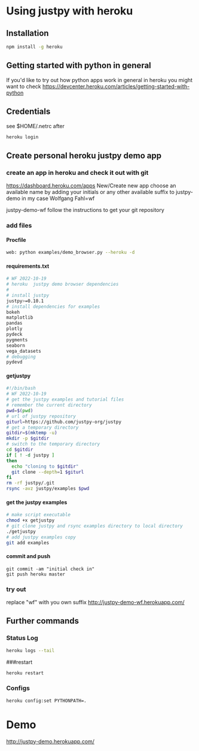 # Using justpy with heroku

## Installation
```bash
npm install -g heroku
```
## Getting started with python in general
If you'd like to try out how python apps work in general in heroku
you might want to check
https://devcenter.heroku.com/articles/getting-started-with-python

## Credentials
see $HOME/.netrc after
```bash
heroku login
```

## Create personal heroku justpy demo app

### create an app in heroku and check it out with git
https://dashboard.heroku.com/apps
New/Create new app
choose an available name by adding your initials or
any other available suffix to justpy-demo in my case
Wolfgang Fahl=wf

justpy-demo-wf
follow the instructions to get your git repository

### add files
#### Procfile
```bash
web: python examples/demo_browser.py --heroku -d 
```
#### requirements.txt
```bash
# WF 2022-10-19
# heroku  justpy demo browser dependencies
#
# install justpy
justpy>=0.10.1
# install dependencies for examples
bokeh
matplotlib
pandas
plotly
pydeck
pygments
seaborn
vega_datasets
# debugging
pydevd
```
#### getjustpy 
```bash
#!/bin/bash
# WF 2022-10-19
# get the justpy examples and tutorial files
# remember the current directory
pwd=$(pwd)
# url of justpy repository
giturl=https://github.com/justpy-org/justpy
# get a temporary directory
gitdir=$(mktemp -u)
mkdir -p $gitdir
# switch to the temporary directory
cd $gitdir
if [ ! -d justpy ]
then
  echo "cloning to $gitdir"
  git clone --depth=1 $giturl
fi
rm -rf justpy/.git
rsync -avz justpy/examples $pwd
```
#### get the justpy examples
```bash
# make script executable
chmod +x getjustpy
# git clone justpy and rsync examples directory to local directory
./getjustpy
# add justpy examples copy
git add examples
```
#### commit and push
```
git commit -am "initial check in"
git push heroku master
```

### try out
replace "wf" with you own suffix
http://justpy-demo-wf.herokuapp.com/

## Further commands
### Status Log
```bash
heroku logs --tail
```

###restart
```bash
heroku restart
```

### Configs
```bash
heroku config:set PYTHONPATH=.
```

# Demo
http://justpy-demo.herokuapp.com/